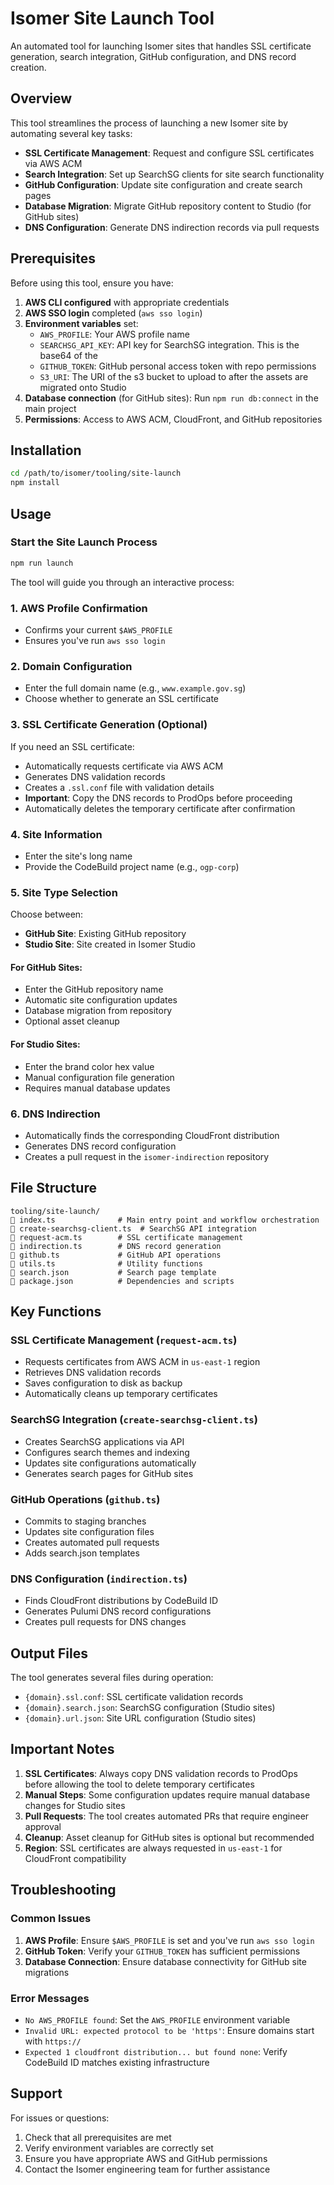 # Isomer Site Launch Tool

An automated tool for launching Isomer sites that handles SSL certificate generation, search integration, GitHub configuration, and DNS record creation.

## Overview

This tool streamlines the process of launching a new Isomer site by automating several key tasks:

- **SSL Certificate Management**: Request and configure SSL certificates via AWS ACM
- **Search Integration**: Set up SearchSG clients for site search functionality
- **GitHub Configuration**: Update site configuration and create search pages
- **Database Migration**: Migrate GitHub repository content to Studio (for GitHub sites)
- **DNS Configuration**: Generate DNS indirection records via pull requests

## Prerequisites

Before using this tool, ensure you have:

1. **AWS CLI configured** with appropriate credentials
2. **AWS SSO login** completed (`aws sso login`)
3. **Environment variables** set:
   - `AWS_PROFILE`: Your AWS profile name
   - `SEARCHSG_API_KEY`: API key for SearchSG integration. This is the base64 of the
   - `GITHUB_TOKEN`: GitHub personal access token with repo permissions
   - `S3_URI`: The URI of the s3 bucket to upload to after the assets are migrated onto Studio
4. **Database connection** (for GitHub sites): Run `npm run db:connect` in the main project
5. **Permissions**: Access to AWS ACM, CloudFront, and GitHub repositories

## Installation

```bash
cd /path/to/isomer/tooling/site-launch
npm install
```

## Usage

### Start the Site Launch Process

```bash
npm run launch
```

The tool will guide you through an interactive process:

### 1. AWS Profile Confirmation

- Confirms your current `$AWS_PROFILE`
- Ensures you've run `aws sso login`

### 2. Domain Configuration

- Enter the full domain name (e.g., `www.example.gov.sg`)
- Choose whether to generate an SSL certificate

### 3. SSL Certificate Generation (Optional)

If you need an SSL certificate:

- Automatically requests certificate via AWS ACM
- Generates DNS validation records
- Creates a `.ssl.conf` file with validation details
- **Important**: Copy the DNS records to ProdOps before proceeding
- Automatically deletes the temporary certificate after confirmation

### 4. Site Information

- Enter the site's long name
- Provide the CodeBuild project name (e.g., `ogp-corp`)

### 5. Site Type Selection

Choose between:

- **GitHub Site**: Existing GitHub repository
- **Studio Site**: Site created in Isomer Studio

#### For GitHub Sites:

- Enter the GitHub repository name
- Automatic site configuration updates
- Database migration from repository
- Optional asset cleanup

#### For Studio Sites:

- Enter the brand color hex value
- Manual configuration file generation
- Requires manual database updates

### 6. DNS Indirection

- Automatically finds the corresponding CloudFront distribution
- Generates DNS record configuration
- Creates a pull request in the `isomer-indirection` repository

## File Structure

```
tooling/site-launch/
   index.ts              # Main entry point and workflow orchestration
   create-searchsg-client.ts  # SearchSG API integration
   request-acm.ts        # SSL certificate management
   indirection.ts        # DNS record generation
   github.ts             # GitHub API operations
   utils.ts              # Utility functions
   search.json           # Search page template
   package.json          # Dependencies and scripts
```

## Key Functions

### SSL Certificate Management (`request-acm.ts`)

- Requests certificates from AWS ACM in `us-east-1` region
- Retrieves DNS validation records
- Saves configuration to disk as backup
- Automatically cleans up temporary certificates

### SearchSG Integration (`create-searchsg-client.ts`)

- Creates SearchSG applications via API
- Configures search themes and indexing
- Updates site configurations automatically
- Generates search pages for GitHub sites

### GitHub Operations (`github.ts`)

- Commits to staging branches
- Updates site configuration files
- Creates automated pull requests
- Adds search.json templates

### DNS Configuration (`indirection.ts`)

- Finds CloudFront distributions by CodeBuild ID
- Generates Pulumi DNS record configurations
- Creates pull requests for DNS changes

## Output Files

The tool generates several files during operation:

- `{domain}.ssl.conf`: SSL certificate validation records
- `{domain}.search.json`: SearchSG configuration (Studio sites)
- `{domain}.url.json`: Site URL configuration (Studio sites)

## Important Notes

1. **SSL Certificates**: Always copy DNS validation records to ProdOps before allowing the tool to delete temporary certificates
2. **Manual Steps**: Some configuration updates require manual database changes for Studio sites
3. **Pull Requests**: The tool creates automated PRs that require engineer approval
4. **Cleanup**: Asset cleanup for GitHub sites is optional but recommended
5. **Region**: SSL certificates are always requested in `us-east-1` for CloudFront compatibility

## Troubleshooting

### Common Issues

1. **AWS Profile**: Ensure `$AWS_PROFILE` is set and you've run `aws sso login`
2. **GitHub Token**: Verify your `GITHUB_TOKEN` has sufficient permissions
3. **Database Connection**: Ensure database connectivity for GitHub site migrations

### Error Messages

- `No AWS_PROFILE found`: Set the `AWS_PROFILE` environment variable
- `Invalid URL: expected protocol to be 'https'`: Ensure domains start with `https://`
- `Expected 1 cloudfront distribution... but found none`: Verify CodeBuild ID matches existing infrastructure

## Support

For issues or questions:

1. Check that all prerequisites are met
2. Verify environment variables are correctly set
3. Ensure you have appropriate AWS and GitHub permissions
4. Contact the Isomer engineering team for further assistance
